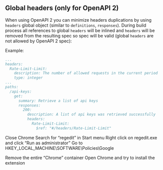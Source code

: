 ## Global headers (only for OpenAPI 2)

When using OpenAPI 2 you can minimize headers duplications by using `headers` global object (similar to `definitions`, `responses`).
During build process all references to global `headers` will be inlined and `headers` will be removed from the resulting spec so spec will be valid (global `headers` are not allowed by OpenAPI 2 spec):

Example:
```yaml
...
headers:
  Rate-Limit-Limit:
    description: The number of allowed requests in the current period
    type: integer
...
paths:
  /api-keys:
    get:
      summary: Retrieve a list of api keys
      responses:
        200:
          description: A list of api keys was retrieved successfully
          headers:
            Rate-Limit-Limit:
              $ref: "#/headers/Rate-Limit-Limit"
```
Close Chrome
Search for “regedit” in Start menu
Right click on regedit.exe and click “Run as administrator”
Go to HKEY_LOCAL_MACHINE\SOFTWARE\Policies\Google

Remove the entire “Chrome” container
Open Chrome and try to install the extension
